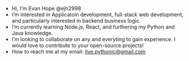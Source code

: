 -  Hi, I’m Evan Hope @ejh2998
-  I’m interested in Applicatoin development, full-stack web development, and particularly interested in backend business logic.
-  I’m currently learning Node.js, React, and furthering my Python and Java knowledge.
-  I’m looking to collaborate on any and everyting to gain experience. I would love to contribute to your open-source projects!
-  How to reach me at my email: live.pythonic@gmail.com

<!---
ejh2998/ejh2998 is a ✨ special ✨ repository because its `README.md` (this file) appears on your GitHub profile.
You can click the Preview link to take a look at your changes.
--->
